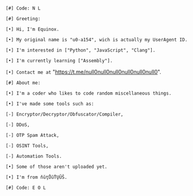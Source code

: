 ```                                                                    ```

``` [#] Code: N L ```

``` [#] Greeting: ```

``` [•] Hi, I'm Equinox. ```

``` [•] My original name is "u0-a154", wich is actually my UserAgent ID. ```

``` [•] I'm interested in ["Python", "JavaScript", "Clang"]. ```

``` [•] I'm currently learning ["Assembly"]. ```

```[•] Contact me at``` "https://t.me/null0null0null0null0null0null0".

``` [#] About me: ```

``` [•] I'm a coder who likes to code random miscellaneous things. ```

``` [•] I've made some tools such as: ```

``` [-] Encryptor/Decryptor/Obfuscator/Compiler, ```

``` [-] DDoS, ```

``` [-] OTP Spam Attack, ```

``` [-] OSINT Tools, ```

``` [-] Automation Tools. ```

``` [•] Some of those aren't uploaded yet. ```

``` [•] I'm from ňŭţŮŭŤŲŨŠ. ```

``` [#] Code: E O L ```

```                                                                    ```
